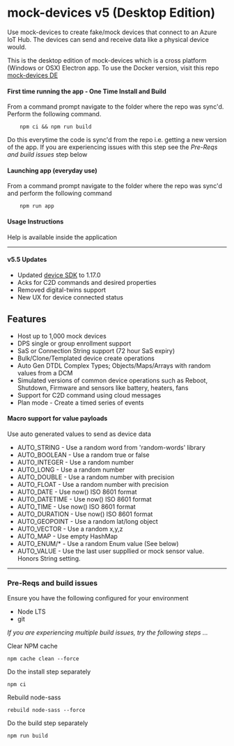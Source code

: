 # mock-devices v5 (Desktop Edition)
Use mock-devices to create fake/mock devices that connect to an Azure IoT Hub. The devices can send and receive data like a physical device would.

This is the desktop edition of mock-devices which is a cross platform (Windows or OSX) Electron app. To use the Docker version, visit this repo [mock-devices DE](http://github.com/codetunez/mock-devices-de)

#### First time running the app - One Time Install and Build
From a command prompt navigate to the folder where the repo was sync'd. Perform the following command.

        npm ci && npm run build

Do this everytime the code is sync'd from the repo i.e. getting a new version of the app. If you are experiencing issues with this step see the _Pre-Reqs and build issues_ step below

#### Launching app (everyday use)
From a command prompt navigate to the folder where the repo was sync'd and perform the following command

        npm run app

#### Usage Instructions
Help is available inside the application

---

#### v5.5 Updates
- Updated [device SDK](https://www.npmjs.com/package/azure-iot-device) to 1.17.0
- Acks for C2D commands and desired properties
- Removed digital-twins support
- New UX for device connected status

## Features
- Host up to 1,000 mock devices
- DPS single or group enrollment support 
- SaS or Connection String support (72 hour SaS expiry)
- Bulk/Clone/Templated device create operations
- Auto Gen DTDL Complex Types; Objects/Maps/Arrays with random values from a DCM
- Simulated versions of common device operations such as Reboot, Shutdown, Firmware and sensors like battery, heaters, fans
- Support for C2D command using cloud messages
- Plan mode - Create a timed series of events

#### Macro support for value payloads
Use auto generated values to send as device data

- AUTO_STRING - Use a random word from 'random-words' library
- AUTO_BOOLEAN - Use a random true or false
- AUTO_INTEGER - Use a random number
- AUTO_LONG - Use a random number
- AUTO_DOUBLE - Use a random number with precision
- AUTO_FLOAT - Use a random number with precision
- AUTO_DATE - Use now() ISO 8601 format
- AUTO_DATETIME - Use now() ISO 8601 format
- AUTO_TIME - Use now() ISO 8601 format
- AUTO_DURATION - Use now() ISO 8601 format
- AUTO_GEOPOINT - Use a random lat/long object
- AUTO_VECTOR - Use a random x,y,z
- AUTO_MAP - Use empty HashMap
- AUTO_ENUM/* - Use a random Enum value (See below)
- AUTO_VALUE - Use the last user suppllied or mock sensor value. Honors String setting.

--- 
### Pre-Reqs and build issues
Ensure you have the following configured for your environment

- Node LTS
- git

_If you are experiencing multiple build issues, try the following steps ..._

Clear NPM cache
```
npm cache clean --force
```

Do the install step separately
```
npm ci
```

Rebuild node-sass
```
rebuild node-sass --force
```

Do the build step separately
```
npm run build
```
